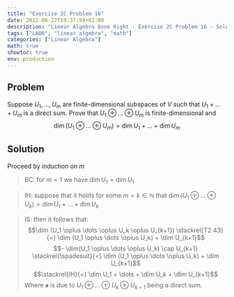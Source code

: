 ```yaml
---
title: "Exercise 2C Problem 16"
date: 2022-06-27T19:37:59+02:00
description: "Linear Algebra Done Right - Exercise 2C Problem 16 - Solution"
tags: ["LADR", "linear algebra", "math"]
categories: ["Linear Algebra"]
math: true
showtoc: true
env: production
---
```


## Problem
Suppose $U_1, \dots, U_m$ are finite-dimensional subspaces of $V$ such that $U_1 + \dots + U_m$ is a direct sum. Prove that $U_1 \oplus \dots \oplus U_m$ is finite-dimensional and
$$\dim (U_1 \oplus \dots \oplus U_m) = \dim U_1 + \dots + \dim U_m$$

## Solution
Proceed by induction on $m$

> BC: for $m = 1$ we have $\dim U_1 = \dim U_1$

> IH: suppose that it holds for some $m = k \in \mathbb{N}$ that $\dim (U_1 \oplus \dots \oplus U_k) = \dim U_1 + \dots + \dim U_k$

> IS: then it follows that:
$$\dim (U_1 \oplus \dots \oplus U_k \oplus U_{k+1}) \stackrel{T2.43}{=} \dim (U_1 \oplus \dots \oplus U_k) + \dim U_{k+1}$$
$$- \dim(U_1 \oplus \dots \oplus U_k) \cap U_{k+1} \stackrel{\spadesuit}{=} \dim (U_1 \oplus \dots \oplus U_k) + \dim U_{k+1}$$
$$\stackrel{IH}{=} \dim U_1 + \dots + \dim U_k + \dim U_{k+1}$$
Where $\spadesuit$ is due to $U_1 \oplus \dots \oplus U_k \oplus U_{k+1}$ being a direct sum.

